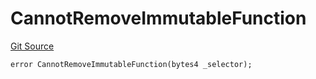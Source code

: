 # CannotRemoveImmutableFunction
[Git Source](https://github.com/thrackle-io/Tron/blob/fff6da56c1f6c87c36b2aaf57f491c1f4da3b2b2/src/economic/ruleProcessor/nontagged/RuleProcessorDiamondLib.sol)


```solidity
error CannotRemoveImmutableFunction(bytes4 _selector);
```

